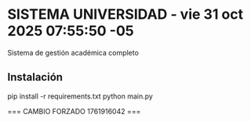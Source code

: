 # SISTEMA UNIVERSIDAD - vie 31 oct 2025 07:55:50 -05
Sistema de gestión académica completo
## Instalación
pip install -r requirements.txt
python main.py
 
 
=== CAMBIO FORZADO 1761916042 ===
